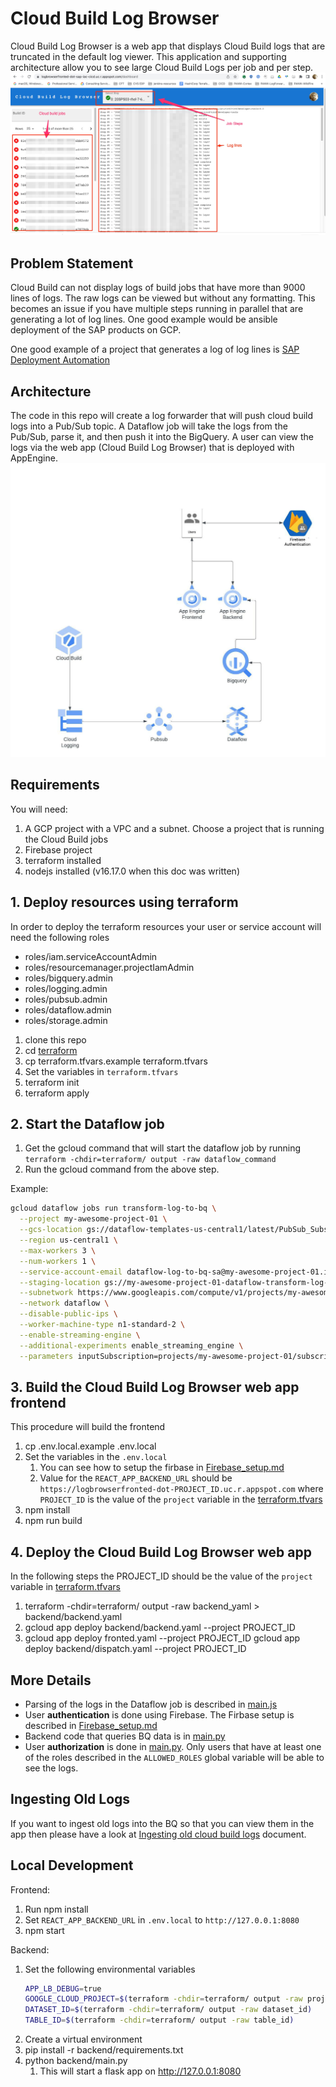 # Cloud Build Log Browser

Cloud Build Log Browser is a web app that displays Cloud Build logs that are truncated in the default log viewer.
This application and supporting architecture allow you to see large Cloud Build Logs per job and per step.
![Cloud Build Browser Example](docs/images/Cloud_Build_Browser.jpg)

## Problem Statement

Cloud Build can not display logs of build jobs that have more than 9000 lines of logs. The raw logs
can be viewed but without any formatting. This becomes an issue if you have multiple steps running in parallel that are
generating a lot of log lines. One good example would be ansible deployment of the SAP products on GCP.

One good example of a project that generates a log of log lines is [SAP Deployment Automation](https://github.com/GoogleCloudPlatform/sap-deployment-automation)

## Architecture

The code in this repo will create a log forwarder that will push cloud build logs into a Pub/Sub topic. A Dataflow
job will take the logs from the Pub/Sub, parse it, and then push it into the BigQuery. A user can view the logs via
the web app (Cloud Build Log Browser) that is deployed with AppEngine.
![Architecture Diagram](docs/images/LogBrowserArchitecture.jpeg)

## Requirements

You will need:

1. A GCP project with a VPC and a subnet. Choose a project that is running the Cloud Build jobs
1. Firebase project
1. terraform installed
1. nodejs installed (v16.17.0 when this doc was written)

## 1. Deploy resources using terraform

In order to deploy the terraform resources your user or service account will need the following roles

- roles/iam.serviceAccountAdmin
- roles/resourcemanager.projectIamAdmin
- roles/bigquery.admin
- roles/logging.admin
- roles/pubsub.admin
- roles/dataflow.admin
- roles/storage.admin

1. clone this repo
1. cd [terraform](terraform)
1. cp terraform.tfvars.example terraform.tfvars
1. Set the variables in `terraform.tfvars`
1. terraform init
1. terraform apply

## 2. Start the Dataflow job

1. Get the gcloud command that will start the dataflow job by running `terraform -chdir=terraform/ output -raw dataflow_command`
1. Run the gcloud command from the above step.

Example:

```bash
gcloud dataflow jobs run transform-log-to-bq \
  --project my-awesome-project-01 \
  --gcs-location gs://dataflow-templates-us-central1/latest/PubSub_Subscription_to_BigQuery \
  --region us-central1 \
  --max-workers 3 \
  --num-workers 1 \
  --service-account-email dataflow-log-to-bq-sa@my-awesome-project-01.iam.gserviceaccount.com \
  --staging-location gs://my-awesome-project-01-dataflow-transform-log-to-bq/temp/ \
  --subnetwork https://www.googleapis.com/compute/v1/projects/my-awesome-project-01/regions/us-central1/subnetworks/dataflow \
  --network dataflow \
  --disable-public-ips \
  --worker-machine-type n1-standard-2 \
  --enable-streaming-engine \
  --additional-experiments enable_streaming_engine \
  --parameters inputSubscription=projects/my-awesome-project-01/subscriptions/cloud-build-log-sub,javascriptTextTransformGcsPath=gs://my-awesome-project-01-dataflow-transform-log-to-bq/main.js,javascriptTextTransformFunctionName=transform,outputTableSpec=my-awesome-project-01:cloud_build_logs.logs
```

## 3. Build the Cloud Build Log Browser web app frontend

This procedure will build the frontend

1. cp .env.local.example .env.local
1. Set the variables in the `.env.local`
   1. You can see how to setup the firbase in [Firebase_setup.md](docs/Firebase_setup.md)
   1. Value for the `REACT_APP_BACKEND_URL` should be `https://logbrowserfronted-dot-PROJECT_ID.uc.r.appspot.com` where `PROJECT_ID` is the value of the `project` variable in the [terraform.tfvars](terrraform)
1. npm install
1. npm run build

## 4. Deploy the Cloud Build Log Browser web app

In the following steps the PROJECT_ID should be the value of the `project` variable in [terraform.tfvars](terraform)

1. terraform -chdir=terraform/ output -raw backend_yaml > backend/backend.yaml
1. gcloud app deploy backend/backend.yaml --project PROJECT_ID
1. gcloud app deploy fronted.yaml --project PROJECT_ID
   gcloud app deploy backend/dispatch.yaml --project PROJECT_ID

## More Details

- Parsing of the logs in the Dataflow job is described in [main.js](terraform/files/main.js)
- User **authentication** is done using Firebase. The Firbase setup is described in [Firebase_setup.md](docs/Firebase_setup.md)
- Backend code that queries BQ data is in [main.py](backend/main.py)
- User **authorization** is done in [main.py](backend/main.py). Only users that have at least one of the roles described in the `ALLOWED_ROLES` global variable will be able to see the logs.

## Ingesting Old Logs

If you want to ingest old logs into the BQ so that you can view them in the app then please have a look at
[Ingesting old cloud build logs](docs/Ingest_old_logs.md) document.

## Local Development

Frontend:

1. Run npm install
1. Set `REACT_APP_BACKEND_URL` in `.env.local` to `http://127.0.0.1:8080`
1. npm start

Backend:

1. Set the following environmental variables
   ```sh
   APP_LB_DEBUG=true
   GOOGLE_CLOUD_PROJECT=$(terraform -chdir=terraform/ output -raw project_id)
   DATASET_ID=$(terraform -chdir=terraform/ output -raw dataset_id)
   TABLE_ID=$(terraform -chdir=terraform/ output -raw table_id)
   ```
1. Create a virtual environment
1. pip install -r backend/requirements.txt
1. python backend/main.py
   1. This will start a flask app on http://127.0.0.1:8080
